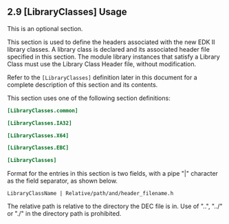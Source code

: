 <!--- @file
  2.9 [LibraryClasses] Usage

  Copyright (c) 2007-2019, Intel Corporation. All rights reserved.<BR>

  Redistribution and use in source (original document form) and 'compiled'
  forms (converted to PDF, epub, HTML and other formats) with or without
  modification, are permitted provided that the following conditions are met:

  1) Redistributions of source code (original document form) must retain the
     above copyright notice, this list of conditions and the following
     disclaimer as the first lines of this file unmodified.

  2) Redistributions in compiled form (transformed to other DTDs, converted to
     PDF, epub, HTML and other formats) must reproduce the above copyright
     notice, this list of conditions and the following disclaimer in the
     documentation and/or other materials provided with the distribution.

  THIS DOCUMENTATION IS PROVIDED BY TIANOCORE PROJECT "AS IS" AND ANY EXPRESS OR
  IMPLIED WARRANTIES, INCLUDING, BUT NOT LIMITED TO, THE IMPLIED WARRANTIES OF
  MERCHANTABILITY AND FITNESS FOR A PARTICULAR PURPOSE ARE DISCLAIMED. IN NO
  EVENT SHALL TIANOCORE PROJECT  BE LIABLE FOR ANY DIRECT, INDIRECT, INCIDENTAL,
  SPECIAL, EXEMPLARY, OR CONSEQUENTIAL DAMAGES (INCLUDING, BUT NOT LIMITED TO,
  PROCUREMENT OF SUBSTITUTE GOODS OR SERVICES; LOSS OF USE, DATA, OR PROFITS;
  OR BUSINESS INTERRUPTION) HOWEVER CAUSED AND ON ANY THEORY OF LIABILITY,
  WHETHER IN CONTRACT, STRICT LIABILITY, OR TORT (INCLUDING NEGLIGENCE OR
  OTHERWISE) ARISING IN ANY WAY OUT OF THE USE OF THIS DOCUMENTATION, EVEN IF
  ADVISED OF THE POSSIBILITY OF SUCH DAMAGE.

-->

## 2.9 [LibraryClasses] Usage

This is an optional section.

This section is used to define the headers associated with the new EDK II
library classes. A library class is declared and its associated header file
specified in this section. The module library instances that satisfy a Library
Class must use the Library Class Header file, without modification.

Refer to the `[LibraryClasses]` definition later in this document for a
complete description of this section and its contents.

This section uses one of the following section definitions:

```ini
[LibraryClasses.common]

[LibraryClasses.IA32]

[LibraryClasses.X64]

[LibraryClasses.EBC]

[LibraryClasses]
```

Format for the entries in this section is two fields, with a pipe "|"
character as the field separator, as shown below.

`LibraryClassName | Relative/path/and/header_filename.h`

The relative path is relative to the directory the DEC file is in. Use of "..",
"../" or "./" in the directory path is prohibited.
